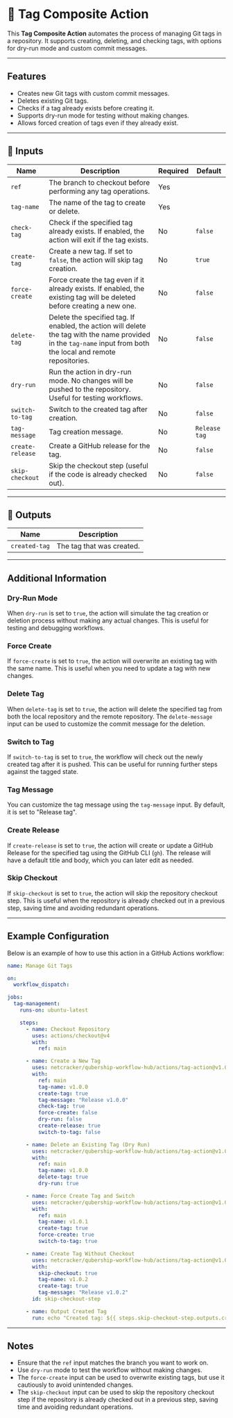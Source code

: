 # 🚀 Tag Composite Action

This **Tag Composite Action** automates the process of managing Git tags in a repository. It supports creating, deleting, and checking tags, with options for dry-run mode and custom commit messages.

---

## Features

- Creates new Git tags with custom commit messages.
- Deletes existing Git tags.
- Checks if a tag already exists before creating it.
- Supports dry-run mode for testing without making changes.
- Allows forced creation of tags even if they already exist.

---

## 📌 Inputs

| Name               | Description                                                                 | Required | Default                     |
| ------------------ | --------------------------------------------------------------------------- | -------- | --------------------------- |
| `ref`              | The branch to checkout before performing any tag operations.               | Yes      |                             |
| `tag-name`         | The name of the tag to create or delete.                                    | Yes      |                             |
| `check-tag`        | Check if the specified tag already exists. If enabled, the action will exit if the tag exists. | No       | `false`                     |
| `create-tag`       | Create a new tag. If set to `false`, the action will skip tag creation.     | No       | `true`                      |
| `force-create`     | Force create the tag even if it already exists. If enabled, the existing tag will be deleted before creating a new one. | No       | `false`                     |
| `delete-tag`       | Delete the specified tag. If enabled, the action will delete the tag with the name provided in the `tag-name` input from both the local and remote repositories. | No       | `false`                     |
| `dry-run`          | Run the action in dry-run mode. No changes will be pushed to the repository. Useful for testing workflows. | No       | `false`                     |
| `switch-to-tag`    | Switch to the created tag after creation.                                   | No       | `false`                     |
| `tag-message`      | Tag creation message.                                                       | No       | `Release tag`               |
| `create-release`   | Create a GitHub release for the tag.                                        | No       | `false`                     |
| `skip-checkout`    | Skip the checkout step (useful if the code is already checked out).         | No       | `false`                     |

---

## 📌 Outputs

| Name               | Description                                                                 |
| ------------------ | --------------------------------------------------------------------------- |
| `created-tag`      | The tag that was created.                                                  |

---

## Additional Information

### Dry-Run Mode

When `dry-run` is set to `true`, the action will simulate the tag creation or deletion process without making any actual changes. This is useful for testing and debugging workflows.

### Force Create

If `force-create` is set to `true`, the action will overwrite an existing tag with the same name. This is useful when you need to update a tag with new changes.

### Delete Tag

When `delete-tag` is set to `true`, the action will delete the specified tag from both the local repository and the remote repository. The `delete-message` input can be used to customize the commit message for the deletion.

### Switch to Tag

If `switch-to-tag` is set to `true`, the workflow will check out the newly created tag after it is pushed. This can be useful for running further steps against the tagged state.

### Tag Message

You can customize the tag message using the `tag-message` input. By default, it is set to "Release tag".

### Create Release

If `create-release` is set to `true`, the action will create or update a GitHub Release for the specified tag using the GitHub CLI (`gh`). The release will have a default title and body, which you can later edit as needed.

### Skip Checkout

If `skip-checkout` is set to `true`, the action will skip the repository checkout step. This is useful when the repository is already checked out in a previous step, saving time and avoiding redundant operations.

---

## Example Configuration

Below is an example of how to use this action in a GitHub Actions workflow:

```yaml
name: Manage Git Tags

on:
  workflow_dispatch:

jobs:
  tag-management:
    runs-on: ubuntu-latest

    steps:
      - name: Checkout Repository
        uses: actions/checkout@v4
        with:
          ref: main

      - name: Create a New Tag
        uses: netcracker/qubership-workflow-hub/actions/tag-action@v1.0.6
        with:
          ref: main
          tag-name: v1.0.0
          create-tag: true
          tag-message: "Release v1.0.0"
          check-tag: true
          force-create: false
          dry-run: false
          create-release: true
          switch-to-tag: false

      - name: Delete an Existing Tag (Dry Run)
        uses: netcracker/qubership-workflow-hub/actions/tag-action@v1.0.6
        with:
          ref: main
          tag-name: v1.0.0
          delete-tag: true
          dry-run: true

      - name: Force Create Tag and Switch
        uses: netcracker/qubership-workflow-hub/actions/tag-action@v1.0.6
        with:
          ref: main
          tag-name: v1.0.1
          create-tag: true
          force-create: true
          switch-to-tag: true

      - name: Create Tag Without Checkout
        uses: netcracker/qubership-workflow-hub/actions/tag-action@v1.0.6
        with:
          skip-checkout: true
          tag-name: v1.0.2
          create-tag: true
          tag-message: "Release v1.0.2"
        id: skip-checkout-step

      - name: Output Created Tag
        run: echo "Created tag: ${{ steps.skip-checkout-step.outputs.created-tag }}"
```

---

## Notes

- Ensure that the `ref` input matches the branch you want to work on.
- Use `dry-run` mode to test the workflow without making changes.
- The `force-create` input can be used to overwrite existing tags, but use it cautiously to avoid unintended changes.
- The `skip-checkout` input can be used to skip the repository checkout step if the repository is already checked out in a previous step, saving time and avoiding redundant operations.
